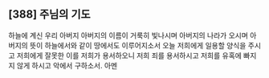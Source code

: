 ## [388] 주님의 기도

하늘에 계신 우리 아버지 아버지의 이름이 거룩히 빛나시며 아버지의 나라가 오시며 아버지의 뜻이 하늘에서와 같이 땅에서도 이루어지소서 
오늘 저희에게 일용할 양식을 주시고 저희에게 잘못한 이를 저희가 용서하오니 저희 죄를 용서하시고 저희를 유혹에 빠지지 않게 하시고 악에서 구하소서. 아멘
